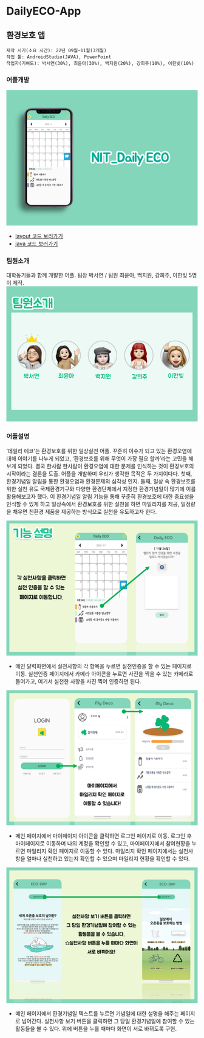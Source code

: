 # DailyECO-App
## <DailyECO> 환경보호 앱
    제작 시기(소요 시간): 22년 09월~11월(3개월)
    작업 툴: AndroidStudio(JAVA), PowerPoint
    작업자(기여도): 박서연(30%), 최윤아(30%), 백지원(20%), 강희주(10%), 이한빛(10%)

### 어플개발
<img width="" height="" src="./img/슬라이드1.PNG"></img>
- [layout 코드 보러가기](https://github.com/99qkrtjdus/DailyEco/tree/main/%EC%BD%94%EB%93%9C/app/src/main/res/layout) <br>
- [java 코드 보러가기](https://github.com/99qkrtjdus/DailyEco/tree/main/%EC%BD%94%EB%93%9C/app/src/main/java/com/example/sample)

### 팀원소개
대학동기들과 함께 개발한 어플.
팀장 박서연 / 팀원 최윤아, 백지원, 강희주, 이한빛 5명이 제작.
<img width="" height="" src="./img/슬라이드3.PNG"></img>


### 어플설명
‘데일리 에코’는 환경보호를 위한 일상실천 어플.
꾸준히 이슈가 되고 있는 환경오염에 대해 이야기를 나누게 되었고, ‘환경보호를 위해 무엇이 가장 필요 할까’라는 고민을 해보게 되었다. 
결국 한사람 한사람이 환경오염에 대한 문제를 인식하는 것이 환경보호의 시작이라는 결론을 도출. 
어플을 개발하며 우리가 생각한 목적은 두 가지이다다.
첫째, 환경기념일 알림을 통한 환경오염과 환경문제의 심각성 인지.
둘째, 일상 속 환경보호를 위한 실천 유도
국제환경기구와 다양한 환경단체에서 지정한 환경기념일이 많기에 이를 활용해보고자 했다. 
이 환경기념일 알림 기능을 통해 꾸준히 환경보호에 대한 중요성을 인식할 수 있게 하고
일상속에서 환경보호를 위한 실천을 하면 마일리지를 제공, 일정량을 채우면 친환경 제품을 제공하는 방식으로 실천을 유도하고자 한다.

<img width="" height="" src="./img/슬라이드7.PNG"></img>
- 메인 달력화면에서 실천사항의 각 항목을 누르면 실천인증을 할 수 있는 페이지로 이동. 실천인증 페이지에서 카메라 아이콘을 누르면 사진을 찍을 수 있는 카메라로 들어가고, 여기서 실천한 사항을 사진 찍어 인증하면 된다.

<img width="" height="" src="./img/슬라이드8.PNG"></img>
- 메인 페이지에서 마이페이지 아이콘을 클릭하면 로그인 페이지로 이동. 로그인 후 마이페이지로 이동하며 나의 계정을 확인할 수 있고, 마이페이지에서 참여현황을 누르면 마일리지 확인 페이지로 이동할 수 있다. 마일리지 확인 페이지에서는 실천사항을 얼마나 실천하고 있는지 확인할 수 있으며 마일리지 현황을 확인할 수 있다.

<img width="" height="" src="./img/슬라이드9.PNG"></img>
- 메인 페이지에서 환경기념일 텍스트를 누르면 기념일에 대한 설명을 해주는 페이지로 넘어간다. 실천사항 보기 버튼을 클릭하면 그 당일 환경기념일에 참여할 수 있는 활동들을 볼 수 있다. 위에 버튼을 누를 때마다 화면이 서로 바뀌도록 구현.
